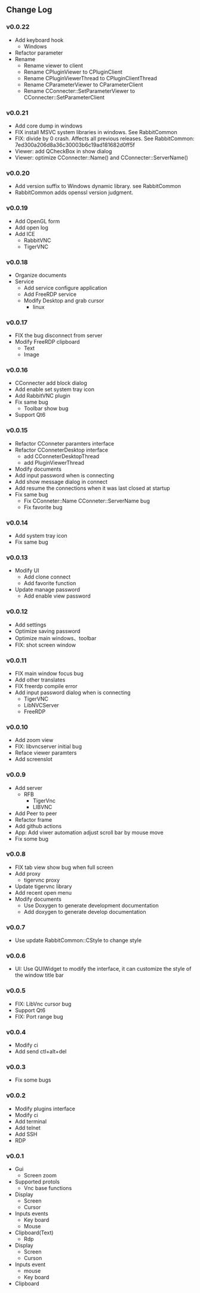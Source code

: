## Change Log

### v0.0.22
+ Add keyboard hook
  - Windows
+ Refactor parameter
+ Rename
  - Rename viewer to client
  - Rename CPluginViewer to CPluginClient
  - Rename CPluginViewerThread to CPluginClientThread
  - Rename CParameterViewer to CParameterClient
  - Rename CConnecter::SetParameterViewer to CConnecter::SetParameterClient

### v0.0.21
+ Add core dump in windows
+ FIX install MSVC system libraries in windows. See RabbitCommon
+ FIX: divide by 0 crash. Affects all previous releases.
  See RabbitCommon: 7ed300a206d8a36c30003b6c19ad181682d0ff5f
+ Viewer: add QCheckBox in show dialog
+ Viewer: optimize CConnecter::Name() and CConnecter::ServerName()

### v0.0.20
+ Add version suffix to Windows dynamic library. see RabbitCommon
+ RabbitCommon adds openssl version judgment.

### v0.0.19
+ Add OpenGL form
+ Add open log
+ Add ICE
  - RabbitVNC
  - TigerVNC

### v0.0.18
+ Organize documents
+ Service
  - Add service configure application
  - Add FreeRDP service
  - Modify Desktop and grab cursor
    + linux

### v0.0.17
+ FIX the bug disconnect from server
+ Modify FreeRDP clipboard
  - Text
  - Image

### v0.0.16
+ CConnecter add block dialog
+ Add enable set system tray icon
+ Add RabbitVNC plugin
+ Fix same bug
  - Toolbar show bug
+ Support Qt6
  
### v0.0.15
+ Refactor CConneter paramters interface
+ Refactor CConneterDesktop interface
  + add CConneterDesktopThread
  + add PluginViewerThread
+ Modify documents
+ Add input password when is connecting
+ Add show message dialog in connect
+ Add resume the connections when it was last closed at startup
+ Fix same bug
  - Fix CConneter::Name CConneter::ServerName bug
  - Fix favorite bug

### v0.0.14
+ Add system tray icon
+ Fix same bug

### v0.0.13
+ Modify UI
  - Add clone connect
  - Add favorite function
+ Update manage password
  - Add enable view password
  
### v0.0.12
+ Add settings
+ Optimize saving password 
+ Optimize main windows、toolbar
+ FIX: shot screen window

### v0.0.11
+ FIX main window focus bug
+ Add other translates
+ FIX freerdp compile error
+ Add input password dialog when is connecting
  - TigerVNC
  - LibNVCServer
  - FreeRDP

### v0.0.10
+ Add zoom view
+ FIX: libvncserver initial bug
+ Reface viewer paramters
+ Add screenslot

### v0.0.9
+ Add server
  - RFB
    + TigerVnc
    + LIBVNC
+ Add Peer to peer
+ Refactor frame
+ Add github actions
+ App: Add viwer automation adjust scroll bar by mouse move
+ Fix some bug

### v0.0.8
+ FIX tab view show bug when full screen
+ Add proxy
  - tigervnc proxy
+ Update tigervnc library
+ Add recent open menu
+ Modify documents
  - Use Doxygen to generate development documentation
  - Add doxygen to generate develop documentation

### v0.0.7
+ Use update RabbitCommon::CStyle to change style

### v0.0.6
+ UI: Use QUIWidget to modify the interface,
  it can customize the style of the window title bar

### v0.0.5
+ FIX: LibVnc cursor bug
+ Support Qt6
+ FIX: Port range bug

### v0.0.4
+ Modify ci
+ Add send ctl+alt+del

### v0.0.3
+ Fix some bugs

### v0.0.2
+ Modify plugins interface
+ Modify ci
+ Add terminal
+ Add telnet
+ Add SSH
+ RDP

### v0.0.1
+ Gui
  - Screen zoom
+ Supported protols
  - Vnc base functions
+ Display
  - Screen
  - Cursor
+ Inputs events
  - Key board
  - Mouse
+ Clipboard(Text)
  - Rdp
+ Display
  - Screen
  - Curson
+ Inputs event
  - mouse
  - Key board
+ Clipboard
